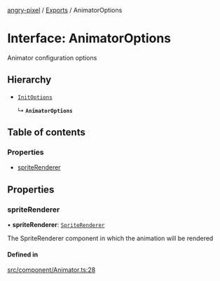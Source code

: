 [angry-pixel](../README.md) / [Exports](../modules.md) / AnimatorOptions

# Interface: AnimatorOptions

Animator configuration options

## Hierarchy

- [`InitOptions`](InitOptions.md)

  ↳ **`AnimatorOptions`**

## Table of contents

### Properties

- [spriteRenderer](AnimatorOptions.md#spriterenderer)

## Properties

### spriteRenderer

• **spriteRenderer**: [`SpriteRenderer`](../classes/SpriteRenderer.md)

The SpriteRenderer component in which the animation will be rendered

#### Defined in

[src/component/Animator.ts:28](https://github.com/angry-pixel-studio/angry-pixel-engine/blob/8704b49/src/component/Animator.ts#L28)
